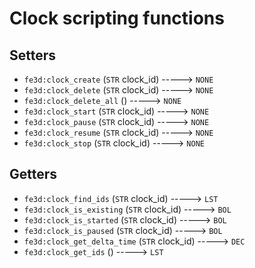 # Clock scripting functions

## Setters

- `fe3d:clock_create` (`STR` clock_id) -----> `NONE`
- `fe3d:clock_delete` (`STR` clock_id) -----> `NONE`
- `fe3d:clock_delete_all` () -----> `NONE`
- `fe3d:clock_start` (`STR` clock_id) -----> `NONE`
- `fe3d:clock_pause` (`STR` clock_id) -----> `NONE`
- `fe3d:clock_resume` (`STR` clock_id) -----> `NONE`
- `fe3d:clock_stop` (`STR` clock_id) -----> `NONE`

## Getters

- `fe3d:clock_find_ids` (`STR` clock_id) -----> `LST`
- `fe3d:clock_is_existing` (`STR` clock_id) -----> `BOL`
- `fe3d:clock_is_started` (`STR` clock_id) -----> `BOL`
- `fe3d:clock_is_paused` (`STR` clock_id) -----> `BOL`
- `fe3d:clock_get_delta_time` (`STR` clock_id) -----> `DEC`
- `fe3d:clock_get_ids` () -----> `LST`
